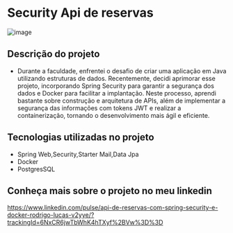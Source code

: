 # Security Api de reservas
![image](https://github.com/user-attachments/assets/1f560f70-f137-4116-8a41-84e0d5efebed)

## Descrição do projeto 
* Durante a faculdade, enfrentei o desafio de criar uma aplicação em Java utilizando estruturas de dados. Recentemente, decidi aprimorar esse projeto, incorporando Spring Security para garantir a segurança dos dados e Docker para facilitar a implantação. Neste processo, aprendi bastante sobre construção e arquitetura de APIs, além de implementar a segurança das informações com tokens JWT e realizar a containerização, tornando o desenvolvimento mais ágil e eficiente.

## Tecnologias utilizadas no projeto

* Spring Web,Security,Starter Mail,Data Jpa
* Docker
* PostgresSQL

## Conheça mais sobre o projeto no meu linkedin
https://www.linkedin.com/pulse/api-de-reservas-com-spring-security-e-docker-rodrigo-lucas-v2yye/?trackingId=6NxCR6jwTbWhK4hTXyf%2BVw%3D%3D

